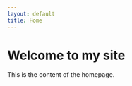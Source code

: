 ```yaml
---
layout: default
title: Home
---
```


# Welcome to my site

This is the content of the homepage.
